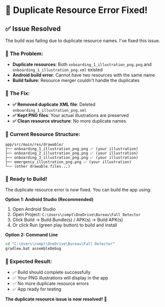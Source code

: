# 🔧 Duplicate Resource Error Fixed!

## ✅ Issue Resolved

The build was failing due to duplicate resource names. I've fixed this issue.

### 🐛 **The Problem:**
- **Duplicate resources**: Both `onboarding_1_illustration_png.png` and `onboarding_1_illustration_png.xml` existed
- **Android build error**: Cannot have two resources with the same name
- **Build failure**: Resource merger couldn't handle the duplicates

### 🔧 **The Fix:**
- **✅ Removed duplicate XML file**: Deleted `onboarding_1_illustration_png.xml`
- **✅ Kept PNG files**: Your actual illustrations are preserved
- **✅ Clean resource structure**: No more duplicate names

### 📁 **Current Resource Structure:**
```
app/src/main/res/drawable/
├── onboarding_1_illustration_png.png ✅ (your illustration)
├── onboarding_2_illustration_png.png ✅ (your illustration)
├── onboarding_3_illustration_png.png ✅ (your illustration)
├── emergency_illustration_png.png ✅ (your illustration)
└── (other drawable files...)
```

### 🚀 **Ready to Build!**

The duplicate resource error is now fixed. You can build the app using:

**Option 1: Android Studio (Recommended)**
1. Open Android Studio
2. Open Project: `C:\Users\compt\OneDrive\Bureau\Fall Detector`
3. Click Build → Build Bundle(s) / APK(s) → Build APK(s)
4. Or click Run (green play button) to build and install

**Option 2: Command Line**
```cmd
cd "C:\Users\compt\OneDrive\Bureau\Fall Detector"
gradlew.bat assembleDebug
```

### 🎯 **Expected Result:**
- ✅ Build should complete successfully
- ✅ Your PNG illustrations will display in the app
- ✅ No more duplicate resource errors
- ✅ App ready for testing

**The duplicate resource issue is now resolved!** 🎉

